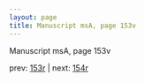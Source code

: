 ```yaml
---
layout: page
title: Manuscript msA, page 153v
---
```


Manuscript msA, page 153v

prev:  [153r](../153r) | next:  [154r](../154r)